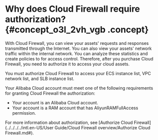 # Why does Cloud Firewall require authorization? {#concept_o3l_2vh_vgb .concept}

With Cloud Firewall, you can view your assets' requests and responses transmitted through the Internet. You can also view your assets' network traffic within the internal network. You can analyze these statistics and create policies to for access control. Therefore, after you purchase Cloud Firewall, you need to authorize it to access your cloud assets.

You must authorize Cloud Firewall to access your ECS instance list, VPC network list, and SLB instance list.

Your Alibaba Cloud account must meet one of the following requirements for granting Cloud Firewall the authorization:

-   Your account is an Alibaba Cloud account.
-   Your account is a RAM account that has AliyunRAMFullAccess permission.

For more information about authorization, see [Authorize Cloud Firewall](../../../../intl.en-US/User Guide/Cloud Firewall overview/Authorize Cloud Firewall.md#).

